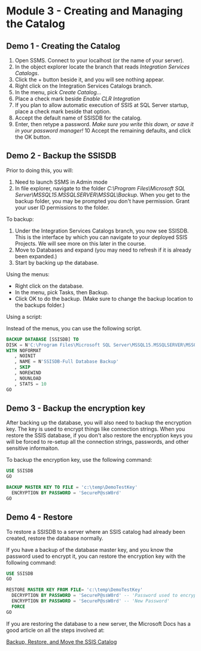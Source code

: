 ﻿# Module 3 - Creating and Managing the Catalog

## Demo 1 - Creating the Catalog

1. Open SSMS. Connect to your localhost (or the name of your server).
2. In the object explorer locate the branch that reads *Integration Services Catalogs*.
3. Click the + button beside it, and you will see nothing appear.
4. Right click on the Integration Services Catalogs branch.
5. In the menu, pick *Create Catalog...*
6. Place a check mark beside *Enable CLR Integration*
7. If you plan to allow automatic execution of SSIS at SQL Server startup, place a check mark beside that option.
8. Accept the default name of SSISDB for the catalog.
9. Enter, then retype a password. *Make sure you write this down, or save it in your password manager!*
10 Accept the remaining defaults, and click the OK button.

## Demo 2 - Backup the SSISDB

Prior to doing this, you will:
1. Need to launch SSMS in Admin mode
2. In file explorer, navigate to the folder *C:\Program Files\Microsoft SQL Server\MSSQL15.MSSQLSERVER\MSSQL\Backup*. When you get to the backup folder, you may be prompted you don't have permission. Grant your user ID permissions to the folder.

To backup:
1. Under the Integration Services Catalogs branch, you now see SSISDB. This is the interface by which you can navigate to your deployed SSIS Projects. We will see more on this later in the course.
2. Move to Databases and expand (you may need to refresh if it is already been expanded.)
3. Start by backing up the database.

Using the menus: 

* Right click on the database.
* In the menu, pick Tasks, then Backup.
* Click OK to do the backup. (Make sure to change the backup location to the backups folder.)

Using a script:

Instead of the menus, you can use the following script. 

```sql
BACKUP DATABASE [SSISDB] TO  
DISK = N'C:\Program Files\Microsoft SQL Server\MSSQL15.MSSQLSERVER\MSSQL\Backup\SSISDBBackup.bak' 
WITH NOFORMAT
   , NOINIT
   , NAME = N'SSISDB-Full Database Backup'
   , SKIP
   , NOREWIND
   , NOUNLOAD
   , STATS = 10
GO
```

## Demo 3 - Backup the encryption key

After backing up the database, you will also need to backup the encryption key. The key is used to encrypt things like connection strings. When you restore the SSIS database, if you don't also restore the encryption keys you will be forced to re-setup all the connection strings, passwords, and other sensitive informaiton.

To backup the encryption key, use the following command:

```sql
USE SSISDB
GO

BACKUP MASTER KEY TO FILE = 'c:\temp\DemoTestKey'  
  ENCRYPTION BY PASSWORD = 'SecureP@ssW0rd'  
GO
```

## Demo 4 - Restore

To restore a SSISDB to a server where an SSIS catalog had already been created, restore the database normally. 

If you have a backup of the database master key, and you know the password used to encrypt it, you can restore the encryption key with the following command:

```sql
USE SSISDB
GO

RESTORE MASTER KEY FROM FILE= 'c:\temp\DemoTestKey'
  DECRYPTION BY PASSWORD = 'SecureP@ssW0rd' -- 'Password used to encrypt the master key during SSISDB backup'  
  ENCRYPTION BY PASSWORD = 'SecureP@ssW0rd' -- 'New Password'  
  FORCE
GO
```

If you are restoring the database to a new server, the Microsoft Docs has a good article on all the steps involved at:

[Backup, Restore, and Move the SSIS Catalog](https://docs.microsoft.com/en-us/sql/integration-services/backup-restore-and-move-the-ssis-catalog?view=sql-server-2014&viewFallbackFrom=sql-server-ver15)
